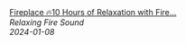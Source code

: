 <!--2024-01-14 01:04:00-->
<div class="yb">
  <a class="nodecor" href="/index.html?relaks/fireplace_10_hours_of_relaxation_with_fire_sounds_for_ultimate_calmness">
    <img class="preview" data-videoid="jf-6lZxfdTs" src="https://i.ytimg.com/vi/jf-6lZxfdTs/hqdefault.jpg" align="middle" alt="">
  </a>
  <div class="inlbl text">
    <a class="nodecor" href="/index.html?relaks/fireplace_10_hours_of_relaxation_with_fire_sounds_for_ultimate_calmness">Fireplace 🔥10 Hours of Relaxation with Fire...</a><br>
    <i class="smaller2">Relaxing Fire Sound</i><br>
    <i class="smaller3">2024-01-08</i>
  </div>
</div>
